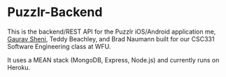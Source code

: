 # Puzzlr-Backend

This is the backend/REST API for the Puzzlr iOS/Android application me, [Gaurav Sheni](https://github.com/gsheni), Teddy Beachley, and Brad Naumann built for our CSC331 Software Engineering class at WFU. 

It uses a MEAN stack (MongoDB, Express, Node.js) and currently runs on Heroku.
